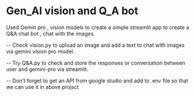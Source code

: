 # Gen_AI vision and Q_A bot
 Used Gemin pro , vision models to create a simple streamlit app to create a Q&A chat bot , chat with the images.

 -- Check vision.py to upload an image and add a text to chat with images via gemini vision pro model. 

 -- Try Q&A.py to check and store the responses or conversation between user and gemini-pro via streamlit.

 -- Don't forget to get an API from google studio and add to  .env file so that we can use it in above projsct

 
